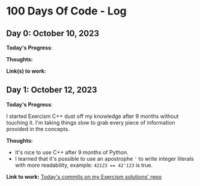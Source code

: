 # 100 Days Of Code - Log

## Day 0: October 10, 2023

**Today's Progress**:

**Thoughts:**

**Link(s) to work:**

## Day 1: October 12, 2023

**Today's Progress**:

I started Exercism C++ dust off my knowledge after 9 months without touching it.
I'm taking things slow to grab every piece of information provided in the concepts.

**Thoughts:**

- It's nice to use C++ after 9 months of Python.
- I learned that it's possible to use an apostrophe `'` to write integer
  literals with more readability, example: `42123 == 42'123` is true.

**Link to work:**
[Today's commits on my Exercism solutions' repo](https://github.com/Adrien-LUDWIG/exercism/commits?branch=main&since=2023-10-12&until=2023-10-1)
